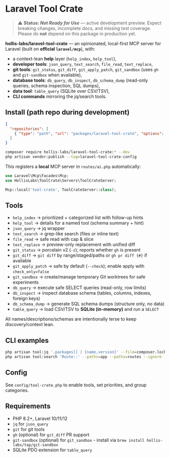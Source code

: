 # Laravel Tool Crate

> ⚠️ **Status: _Not Ready for Use_** — active development preview. Expect breaking changes, incomplete docs, and missing test coverage. Please do **not** depend on this package in production yet.

**hollis-labs/laravel-tool-crate** — an opinionated, local-first MCP server for Laravel (built on **official `laravel/mcp`**), with:
- a context-lean **help** layer (`help_index`, `help_tool`),
- **developer tools**: `json_query`, `text_search`, `file_read`, `text_replace`,
- **git tools**: `git_status`, `git_diff`, `git_apply_patch`, `git_sandbox` (uses `gh` and `git-sandbox` when available),
- **database tools**: `db_query`, `db_inspect`, `db_schema_dump` (read-only queries, schema inspection, SQL dumps),
- **data tool**: `table_query` (SQLite over CSV/TSV),
- **CLI commands** mirroring the jq/search tools.

## Install (path repo during development)
```json
{
  "repositories": [
    { "type": "path", "url": "packages/laravel-tool-crate", "options": { "symlink": true } }
  ]
}
```
```bash
composer require hollis-labs/laravel-tool-crate:* --dev
php artisan vendor:publish --tag=laravel-tool-crate-config
```

This registers a **local** MCP server in `routes/ai.php` automatically:
```php
use Laravel\Mcp\Facades\Mcp;
use HollisLabs\ToolCrate\Servers\ToolCrateServer;

Mcp::local('tool-crate', ToolCrateServer::class);
```

## Tools
- `help_index` → prioritized + categorized list with follow-up hints
- `help_tool` → details for a named tool (schema summary + hint)
- `json_query` → jq wrapper
- `text_search` → grep-like search (files or inline text)
- `file_read` → safe read with cap & slice
- `text_replace` → preview-only replacement with unified diff
- `git_status` → porcelain v2 (`-z`); reports whether `gh` is present
- `git_diff` → `git diff` by range/staged/paths or `gh pr diff {#}` if available
- `git_apply_patch` → safe by default (`--check`); enable apply with `check_only=false`
- `git_sandbox` → create/manage temporary Git worktrees for safe experiments
- `db_query` → execute safe SELECT queries (read-only, row limits)
- `db_inspect` → inspect database schema (tables, columns, indexes, foreign keys)
- `db_schema_dump` → generate SQL schema dumps (structure only, no data)
- `table_query` → load CSV/TSV to **SQLite (in-memory)** and run a `SELECT`

All names/descriptions/schemas are intentionally terse to keep discovery/context lean.

## CLI examples
```bash
php artisan tool:jq '.packages[] | {name,version}' --file=composer.lock
php artisan tool:search 'Route::' --paths=app --paths=routes --ignore
```

## Config
See `config/tool-crate.php` to enable tools, set priorities, and group categories.

## Requirements
- PHP 8.2+, Laravel 10/11/12
- `jq` for `json_query`
- `git` for git tools
- `gh` (optional) for `git_diff` PR support
- `git-sandbox` (optional) for `git_sandbox` - install via `brew install hollis-labs/tap/git-sandbox`
- SQLite PDO extension for `table_query`
